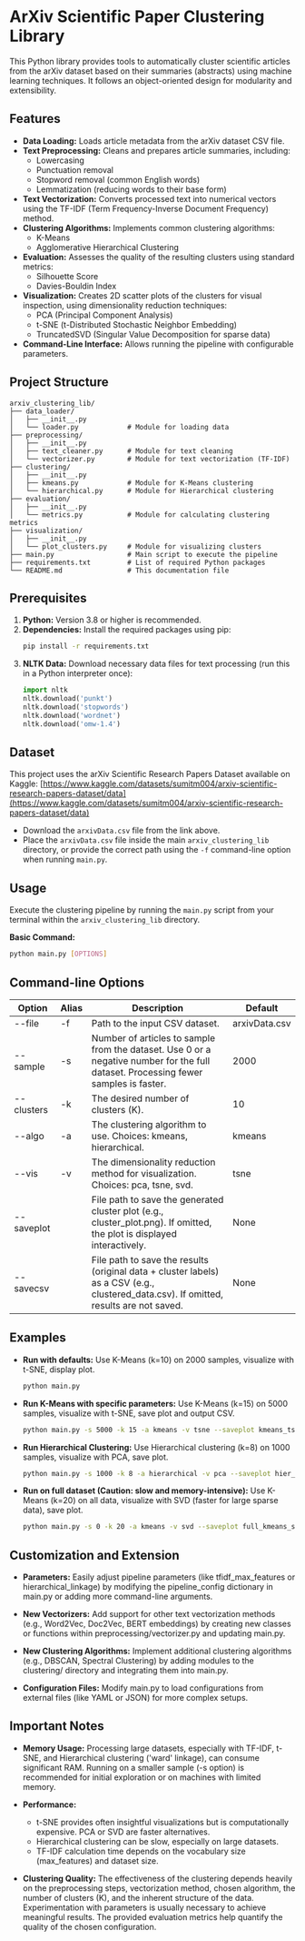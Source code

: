 # ArXiv Scientific Paper Clustering Library

This Python library provides tools to automatically cluster scientific articles from the arXiv dataset based on their summaries (abstracts) using machine learning techniques. It follows an object-oriented design for modularity and extensibility.

## Features

*   **Data Loading:** Loads article metadata from the arXiv dataset CSV file.
*   **Text Preprocessing:** Cleans and prepares article summaries, including:
    *   Lowercasing
    *   Punctuation removal
    *   Stopword removal (common English words)
    *   Lemmatization (reducing words to their base form)
*   **Text Vectorization:** Converts processed text into numerical vectors using the TF-IDF (Term Frequency-Inverse Document Frequency) method.
*   **Clustering Algorithms:** Implements common clustering algorithms:
    *   K-Means
    *   Agglomerative Hierarchical Clustering
*   **Evaluation:** Assesses the quality of the resulting clusters using standard metrics:
    *   Silhouette Score
    *   Davies-Bouldin Index
*   **Visualization:** Creates 2D scatter plots of the clusters for visual inspection, using dimensionality reduction techniques:
    *   PCA (Principal Component Analysis)
    *   t-SNE (t-Distributed Stochastic Neighbor Embedding)
    *   TruncatedSVD (Singular Value Decomposition for sparse data)
*   **Command-Line Interface:** Allows running the pipeline with configurable parameters.

## Project Structure

```
arxiv_clustering_lib/
├── data_loader/
│   ├── __init__.py
│   └── loader.py            # Module for loading data
├── preprocessing/
│   ├── __init__.py
│   ├── text_cleaner.py      # Module for text cleaning
│   └── vectorizer.py        # Module for text vectorization (TF-IDF)
├── clustering/
│   ├── __init__.py
│   ├── kmeans.py            # Module for K-Means clustering
│   └── hierarchical.py      # Module for Hierarchical clustering
├── evaluation/
│   ├── __init__.py
│   └── metrics.py           # Module for calculating clustering metrics
├── visualization/
│   ├── __init__.py
│   └── plot_clusters.py     # Module for visualizing clusters
├── main.py                  # Main script to execute the pipeline
├── requirements.txt         # List of required Python packages
└── README.md                # This documentation file
```
      
## Prerequisites

1.  **Python:** Version 3.8 or higher is recommended.
2.  **Dependencies:** Install the required packages using pip:
    ```bash
    pip install -r requirements.txt
    ```
3.  **NLTK Data:** Download necessary data files for text processing (run this in a Python interpreter once):
    ```python
    import nltk
    nltk.download('punkt')
    nltk.download('stopwords')
    nltk.download('wordnet')
    nltk.download('omw-1.4')
    ```

## Dataset

This project uses the arXiv Scientific Research Papers Dataset available on Kaggle:
[https://www.kaggle.com/datasets/sumitm004/arxiv-scientific-research-papers-dataset/data](https://www.kaggle.com/datasets/sumitm004/arxiv-scientific-research-papers-dataset/data)

*   Download the `arxivData.csv` file from the link above.
*   Place the `arxivData.csv` file inside the main `arxiv_clustering_lib` directory, or provide the correct path using the `-f` command-line option when running `main.py`.

## Usage

Execute the clustering pipeline by running the `main.py` script from your terminal within the `arxiv_clustering_lib` directory.

**Basic Command:**

```bash
python main.py [OPTIONS]
```

## Command-line Options

| Option | Alias | Description | Default |
|--------|-------|-------------|---------|
| --file | -f | Path to the input CSV dataset. | arxivData.csv |
| --sample | -s | Number of articles to sample from the dataset. Use 0 or a negative number for the full dataset. Processing fewer samples is faster. | 2000 |
| --clusters | -k | The desired number of clusters (K). | 10 |
| --algo | -a | The clustering algorithm to use. Choices: kmeans, hierarchical. | kmeans |
| --vis | -v | The dimensionality reduction method for visualization. Choices: pca, tsne, svd. | tsne |
| --saveplot |  | File path to save the generated cluster plot (e.g., cluster_plot.png). If omitted, the plot is displayed interactively. | None |
| --savecsv |  | File path to save the results (original data + cluster labels) as a CSV (e.g., clustered_data.csv). If omitted, results are not saved. | None |

## Examples

* **Run with defaults:** Use K-Means (k=10) on 2000 samples, visualize with t-SNE, display plot.
  ```bash
  python main.py
  ```

* **Run K-Means with specific parameters:** Use K-Means (k=15) on 5000 samples, visualize with t-SNE, save plot and output CSV.
  ```bash
  python main.py -s 5000 -k 15 -a kmeans -v tsne --saveplot kmeans_tsne_k15.png --savecsv results_k15.csv
  ```

* **Run Hierarchical Clustering:** Use Hierarchical clustering (k=8) on 1000 samples, visualize with PCA, save plot.
  ```bash
  python main.py -s 1000 -k 8 -a hierarchical -v pca --saveplot hier_pca_k8.png
  ```

* **Run on full dataset (Caution: slow and memory-intensive):** Use K-Means (k=20) on all data, visualize with SVD (faster for large sparse data), save plot.
  ```bash
  python main.py -s 0 -k 20 -a kmeans -v svd --saveplot full_kmeans_svd_k20.png
  ```

## Customization and Extension

* **Parameters:** Easily adjust pipeline parameters (like tfidf_max_features or hierarchical_linkage) by modifying the pipeline_config dictionary in main.py or adding more command-line arguments.

* **New Vectorizers:** Add support for other text vectorization methods (e.g., Word2Vec, Doc2Vec, BERT embeddings) by creating new classes or functions within preprocessing/vectorizer.py and updating main.py.

* **New Clustering Algorithms:** Implement additional clustering algorithms (e.g., DBSCAN, Spectral Clustering) by adding modules to the clustering/ directory and integrating them into main.py.

* **Configuration Files:** Modify main.py to load configurations from external files (like YAML or JSON) for more complex setups.

## Important Notes

* **Memory Usage:** Processing large datasets, especially with TF-IDF, t-SNE, and Hierarchical clustering ('ward' linkage), can consume significant RAM. Running on a smaller sample (-s option) is recommended for initial exploration or on machines with limited memory.

* **Performance:**
  * t-SNE provides often insightful visualizations but is computationally expensive. PCA or SVD are faster alternatives.
  * Hierarchical clustering can be slow, especially on large datasets.
  * TF-IDF calculation time depends on the vocabulary size (max_features) and dataset size.

* **Clustering Quality:** The effectiveness of the clustering depends heavily on the preprocessing steps, vectorization method, chosen algorithm, the number of clusters (K), and the inherent structure of the data. Experimentation with parameters is usually necessary to achieve meaningful results. The provided evaluation metrics help quantify the quality of the chosen configuration.